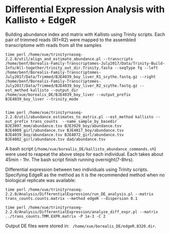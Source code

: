 # Differential Expression Analysis with Kallisto + EdgeR
Building abundance index and matrix with Kallisto using Trinity scripts. Each pair of trimmed reads (R1+R2) were mapped to the assembled transcriptome with reads from all the samples
```
time perl /home/xue/trinityrnaseq-2.2.0/util/align_and_estimate_abundance.pl --transcripts /home/benf/Borealis-Family-Transcriptomes-July2017/Data/Trinity-Build-Info/All-together/trinity_out_dir.Trinity.fasta --seqType fq --left /home/benf/Borealis-Family-Transcriptomes-July2017/Data/Trimmed/BJE4039_boy_liver_R1_scythe.fastq.gz --right /home/benf/Borealis-Family-Transcriptomes-July2017/Data/Trimmed/BJE4039_boy_liver_R2_scythe.fastq.gz --est_method kallisto --output_dir /home/xue/borealis_DE/BJE4039_boy_liver --output_prefix BJE4039_boy_liver --trinity_mode


time perl /home/xue/trinityrnaseq-2.2.0/util/abundance_estimates_to_matrix.pl --est_method kallisto --out_prefix trans_counts  --name_sample_by_basedir BJE3897_mom/abundance.tsv BJE3929_boy/abundance.tsv BJE4009_girl/abundance.tsv BJE4017_boy/abundance.tsv BJE4039_boy/abundance.tsv BJE4072_girl/abundance.tsv BJE4082_girl/abundance.tsv dad/abundance.tsv

```
A bash script (```/home/xue/borealis_DE/kallisto_abundance_commands.sh```) were used to reapeat the above steps for each individual. Each takes about 45min - 1hr. The bash script finish running overnight(7-8hrs).    

Differential expression between two individuals using Trinity scripts. Specifying EdgeR as the method as it is the recommended method when no biological replicate was available:
```
time perl /home/xue/trinityrnaseq-2.2.0/Analysis/DifferentialExpression/run_DE_analysis.pl --matrix trans_counts.counts.matrix --method edgeR --dispersion 0.1

time perl /home/xue/trinityrnaseq-2.2.0/Analysis/DifferentialExpression/analyze_diff_expr.pl --matrix ../trans_counts.TMM.EXPR.matrix -P 1e-3 -C 2
```
Output DE files were stored in: ``` /home/xue/borealis_DE/edgeR.8320.dir```. 


